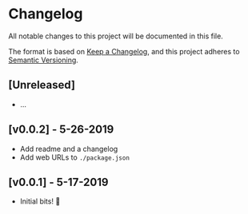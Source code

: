 # Changelog

All notable changes to this project will be documented in this file.

The format is based on [Keep a Changelog](https://keepachangelog.com/en/1.0.0/),
and this project adheres to [Semantic Versioning](https://semver.org/spec/v2.0.0.html).

## [Unreleased]

- ...

## [v0.0.2] - 5-26-2019

- Add readme and a changelog
- Add web URLs to `./package.json`

## [v0.0.1] - 5-17-2019

- Initial bits! 🎉
